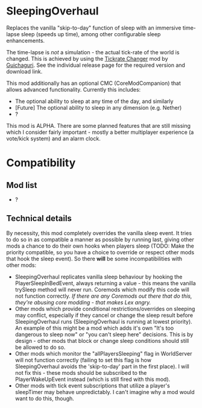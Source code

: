 # SleepingOverhaul

Replaces the vanilla "skip-to-day" function of sleep with an immersive time-lapse sleep (speeds up time), among other configurable sleep enhancements.

The time-lapse is *not* a simulation - the actual tick-rate of the world is changed. This is achieved by using the [Tickrate Changer](https://minecraft.curseforge.com/projects/tickratechanger) mod by [Guichaguri](https://minecraft.curseforge.com/members/Guichaguri). See the individual release page for the required version and download link.

This mod additionally has an optional CMC (CoreModCompanion) that allows advanced functionality. Currently this includes:

- The optional ability to sleep at any time of the day, and similarly 
- [Future] The optional ability to sleep in any dimension (e.g. Nether)
- ?

This mod is ALPHA. There are some planned features that are still missing which I consider fairly important - mostly a better multiplayer experience (a vote/kick system) and an alarm clock.

# Compatibility

## Mod list

- ?

## Technical details

By necessity, this mod completely overrides the vanilla sleep event. It tries to do so in as compatible a manner as possible by running last, giving other mods a chance to do their own hooks when players sleep (TODO: Make the priority compatible, so you have a choice to override or respect other mods that hook the sleep event). So there **will** be some incompatibilities with other mods:

- SleepingOverhaul replicates vanilla sleep behaviour by hooking the PlayerSleepInBedEvent, always returning a value - this means the vanilla trySleep method will never run. Coremods which modify this code will not function correctly. *If there are any Coremods out there that do this, they're abusing core modding - that makes Lex angry.*
- Other mods which provide conditional restrictions/overrides on sleeping may conflict, especially if they cancel or change the sleep result before SleepingOverhaul runs (SleepingOverhaul is running at lowest priority). An example of this might be a mod which adds it's own "It's too dangerous to sleep now" or "you can't sleep here" decisions. This is by design - other mods that block or change sleep conditions should still be allowed to do so.
- Other mods which monitor the "allPlayersSleeping" flag in WorldServer will not function correctly (failing to set this flag is how SleepingOverhaul avoids the 'skip-to-day' part in the first place). I will not fix this - these mods should be subscribed to the PlayerWakeUpEvent instead (which is still fired with this mod).
- Other mods with tick event subscriptions that utilize a player's sleepTimer may behave unpredictably. I can't imagine why a mod would want to do this, though.